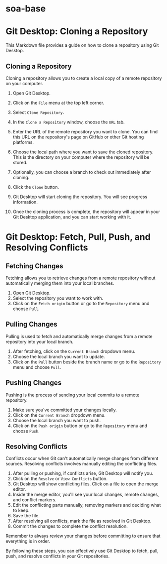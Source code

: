 # soa-base

# Git Desktop: Cloning a Repository

This Markdown file provides a guide on how to clone a repository using Git Desktop.

## Cloning a Repository

Cloning a repository allows you to create a local copy of a remote repository on your computer.

1. Open Git Desktop.
2. Click on the `File` menu at the top left corner.
3. Select `Clone Repository.`

4. In the `Clone a Repository` window, choose the `URL` tab.
5. Enter the URL of the remote repository you want to clone. You can find this URL on the repository's page on GitHub or other Git hosting platforms.
6. Choose the local path where you want to save the cloned repository. This is the directory on your computer where the repository will be stored.
7. Optionally, you can choose a branch to check out immediately after cloning.
8. Click the `Clone` button.

9. Git Desktop will start cloning the repository. You will see progress information.

10. Once the cloning process is complete, the repository will appear in your Git Desktop application, and you can start working with it.

# Git Desktop: Fetch, Pull, Push, and Resolving Conflicts

## Fetching Changes

Fetching allows you to retrieve changes from a remote repository without automatically merging them into your local branches.

1. Open Git Desktop.
2. Select the repository you want to work with.
3. Click on the `Fetch origin` button or go to the `Repository` menu and choose `Pull`.

## Pulling Changes

Pulling is used to fetch and automatically merge changes from a remote repository into your local branch.

1. After fetching, click on the `Current Branch` dropdown menu.
2. Choose the local branch you want to update.
3. Click on the `Pull` button beside the branch name or go to the `Repository` menu and choose `Pull`.

## Pushing Changes

Pushing is the process of sending your local commits to a remote repository.

1. Make sure you've committed your changes locally.
2. Click on the `Current Branch` dropdown menu.
3. Choose the local branch you want to push.
4. Click on the `Push origin` button or go to the `Repository` menu and choose `Push`.

## Resolving Conflicts

Conflicts occur when Git can't automatically merge changes from different sources. Resolving conflicts involves manually editing the conflicting files.

1. After pulling or pushing, if conflicts arise, Git Desktop will notify you.
2. Click on the `Resolve` or `View Conflicts` button.
3. Git Desktop will show conflicting files. Click on a file to open the merge editor.
4. Inside the merge editor, you'll see your local changes, remote changes, and conflict markers.
5. Edit the conflicting parts manually, removing markers and deciding what to keep.
6. Save the file.
7. After resolving all conflicts, mark the file as resolved in Git Desktop.
8. Commit the changes to complete the conflict resolution.

Remember to always review your changes before committing to ensure that everything is in order.

By following these steps, you can effectively use Git Desktop to fetch, pull, push, and resolve conflicts in your Git repositories.